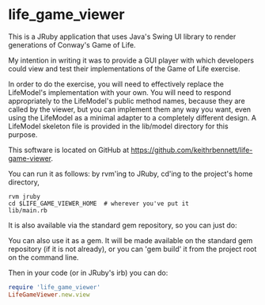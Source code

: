 life_game_viewer
================

This is a JRuby application that uses Java's Swing UI library
to render generations of Conway's Game of Life.

My intention in writing it was to provide a GUI player
with which developers could view and test their implementations
of the Game of Life exercise.

In order to do the exercise, you will need to effectively replace the
LifeModel's implementation with your own.  You will need to
respond appropriately to the LifeModel's public method names, because
they are called by the viewer, but you can implement them any way you
want, even using the LifeModel as a minimal adapter to a completely
different design. A LifeModel skeleton file is provided in the
lib/model directory for this purpose.

This software is located on GitHub at https://github.com/keithrbennett/life-game-viewer.

You can run it as follows: by rvm'ing to JRuby, cd'ing to the project's home directory,

```
rvm jruby
cd $LIFE_GAME_VIEWER_HOME  # wherever you've put it
lib/main.rb
```

It is also available via the standard gem repository, so you can just do:

You can also use it as a gem.  It will be made available on the standard
gem repository (if it is not already), or you can 'gem build' it
from the project root on the command line.

Then in your code (or in JRuby's irb) you can do:

```ruby
require 'life_game_viewer'
LifeGameViewer.new.view
```


